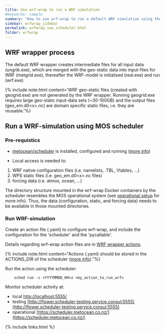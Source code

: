```yaml
---
title: Use wrf-wrap to run a WRF simulation
#keywords: sample
summary: "How to use wrf-wrap to run a default WRF simulation using the scheduler"
sidebar: wrfwrap_sidebar
permalink: wrfwrap_use_scheduler.html
folder: wrfwrap
---
```


## WRF wrapper process 

The default WRF wrapper creates intermediate files for all input data (ungrib.exe), which are merged with the geo-static data into input-files for WRF (metgrid.exe), thereafter the WRF-model is initialised (real.exe) and run (wrf.exe). 

{% include note.html content='WRF geo-static files (created with geogrid.exe) are not generated by the WRF wrapper. Running geogrid.exe requires large geo-static input-data sets (~30-100GB) and the output files (geo_em.d0\<x\>.nc) are domain specific static files, i.e. they are reusable.'%}



## Run a WRF-simulation using MOS scheduler 

### Pre-requistics

- [metocean/scheduler](https://github.com/metocean/scheduler) is installed, configured and running ([more info](contrib_scheduler.html))

- Local access is needed to:
1. WRF native configuration files (i.e. namelists, .TBL, Vtables, ...)  
2. WPS static files (i.e. geo_em.d0\<x\>.nc files) 
3. forcing data (i.e. atmos, ocean, ...) 

The directory structure mounted in the wrf-wrap Docker containers by the scheduler resembles the MOS operational system (see [operational setup](contrib_ops_structure.html) for more info).
Thus, the data (configuration, static, and forcing data) needs to be available in those mounted directories. 

### Run WRF-simulation

Create an action file (.yaml) to configure wrf-wrap, and include the configuration for the 'scheduler' and the 'pycallable'. 

Details regarding wrf-wrap action files are in [WRF wrapper actions](wrfwrap_actions.html).

{% include note.html content="Actions (.yaml) should be stored in the ACTIONS_DIR of the scheduler ([more info](contrib_scheduler.html))."%}

Run the action using the scheduler:

		sched run -c <YYYYMMDD_HH>z <my_action_to_run_wrf>

Monitor scheduler activity at: 
- local [http://localhost:5555/](http://localhost:5555/) 
- testing [http://flower.scheduler-testing.service.consul:5555](http://flower.scheduler-testing.service.consul:5555)
- operational [https://scheduler.metocean.co.nz/](https://scheduler.metocean.co.nz/)




{% include links.html %}
